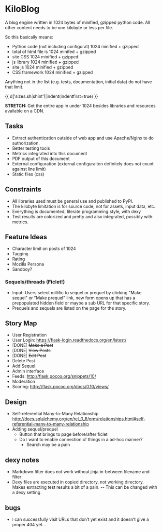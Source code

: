 KiloBlog
========
A blog engine written in 1024 bytes of minified, gzipped python code. All other
content needs to be one kilobyte or less per file.

So this basically means:

 - Python code (not including configurat) 1024 minified + gzipped
 - total of html file is 1024 minifed + gzipped
 - site CSS 1024 minified + gzipped
 - js library 1024 minified + gzipped
 - site js 1024 minified + gzipped
 - CSS framework 1024 minified + gzipped

Anything not in the list (e.g. tests, documentation, initial data) do not have
that limit.

{{ d['sizes.sh|shint']|indent(indentfirst=true) }}

**STRETCH:** Get the entire app in under 1024 besides libraries and resources
available on a CDN.

Tasks
-----
 - Extract authentication outside of web app and use Apache/Nginx to do
   authorization.
 - Better testing tools
 - Metrics integrated into this document
 - PDF output of this document
 - External configuration (external configuraiton definitely does not count
   against line limit)
 - Static files (css)

Constraints
-----------
 - All libraries used must be general use and published to PyPI.
 - The kilobyte limitation is for source code, not for assets, input data, etc.
 - Everything is documented, literate programming style, with dexy
 - Test results are colorized and pretty and also integrated, possibly with
   metrics.

Feature Ideas
-------------
 - Character limit on posts of 1024
 - Tagging
 - Rating
 - Mozilla Persona
 - Sandboy?
### Sequels/threads (Ficlet!) ###
 - Input: Users select millific to sequel or prequel by clicking "Make sequel"
   or "Make prequel" link, new form opens up that has a prepopulated hidden
   field or maybe a sub URL for that specific story.
 - Prequels and sequels are listed on the page for the story.

Story Map
---------
 - User Registration
 - User Login: https://flask-login.readthedocs.org/en/latest/
 - [DONE] <s>Make a Post</s>
 - [DONE] <s>View Posts</s>
 - [DONE] <s>Edit Post</s>
 - Delete Post
 - Add Sequel
 - Admin interface
 - Feeds: http://flask.pocoo.org/snippets/10/
 - Moderation
 - Scoring: http://flask.pocoo.org/docs/0.10/views/

Design
------
 - Self-referential Many-to-Many Relationship http://docs.sqlalchemy.org/en/rel_0_8/orm/relationships.html#self-referential-many-to-many-relationship
 - Adding sequel/prequel
   - Button that brings to page before/after ficlet
   - Do I want to enable connection of things in a ad-hoc manner?
     - Search may be a pain

dexy notes
----------
 - Markdown filter does not work without jinja in-between filename and filter
 - Dexy files are executed in copied directory, not working directory. Makes
   extracting test results a bit of a pain. -- This can be changed with a dexy
   setting.

bugs
----
 - I can successfully visit URLs that don't yet exist and it doesn't give a
   proper 404 yet...
